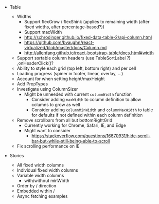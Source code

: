 - Table
  - Widths
    - Support flexGrow / flexShink (applies to remaining width (after fixed widths, after percentage-based?))
    - Support maxWidth
    - http://schrodinger.github.io/fixed-data-table-2/api-column.html
    - https://github.com/bvaughn/react-virtualized/blob/master/docs/Column.md
    - http://allenfang.github.io/react-bootstrap-table/docs.html#width
  - Support sortable column headers (use TableSortLabel ?) ,onHeaderClick()?
  - Ability to style each grid (top left, bottom right) and per cell
  - Loading progress (spiner in footer, linear, overlay, ...)
  - Account for <TablePagination> when setting height/maxHeight
  - Add PropTypes
  - Investigate using ColumnSizer
    - Might be unneeded with current `columnWidth` function
      - Consider adding `maxWidth` to column definition to allow columns to grow as well
      - Consider adding `columnMinWidth` and `columnMaxWidth` to table for defaults if not defined within each column definition
  - Remove scrollbars from all but bottomRightGrid
    - Currently working for Chrome, Safari, IE, and Edge
    - Might want to consider
      - https://stackoverflow.com/questions/16670931/hide-scroll-bar-but-while-still-being-able-to-scroll
  - Fix scrolling performance on IE

- Stories
  - All fixed width columns
  - Individual fixed width columns
  - Variable width columns
    - with/without minWidth
  - Order by / direction
  - Embedded within <Card> / <Paper>
  - Async fetching examples
